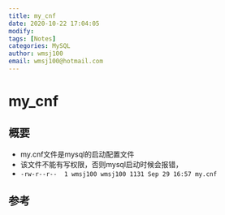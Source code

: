 ```yaml
---
title: my_cnf
date: 2020-10-22 17:04:05
modify: 
tags: [Notes]
categories: MySQL
author: wmsj100
email: wmsj100@hotmail.com
---
```


# my_cnf

## 概要

- my.cnf文件是mysql的启动配置文件
- 该文件不能有写权限，否则mysql启动时候会报错，
- `-rw-r--r--  1 wmsj100 wmsj100 1131 Sep 29 16:57 my.cnf`

## 参考


